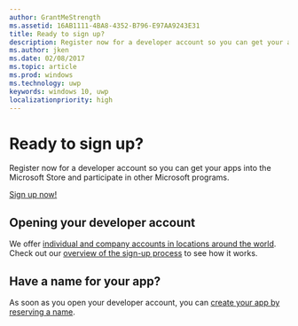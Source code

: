 ```yaml
---
author: GrantMeStrength
ms.assetid: 16AB1111-4BA8-4352-B796-E97AA9243E31
title: Ready to sign up?
description: Register now for a developer account so you can get your apps into the Microsoft Store and participate in other Microsoft programs.
ms.author: jken
ms.date: 02/08/2017
ms.topic: article
ms.prod: windows
ms.technology: uwp
keywords: windows 10, uwp
localizationpriority: high
---
```

# Ready to sign up?

Register now for a developer account so you can get your apps into the Microsoft Store and participate in other Microsoft programs.

[Sign up now!](http://go.microsoft.com/fwlink/p/?LinkId=615100)

## Opening your developer account

We offer [individual and company accounts in locations around the world](../publish/account-types-locations-and-fees.md). Check out our [overview of the sign-up process](../publish/opening-a-developer-account.md) to see how it works.

## Have a name for your app?

As soon as you open your developer account, you can [create your app by reserving a name](https://msdn.microsoft.com/library/windows/apps/JJ657967).

